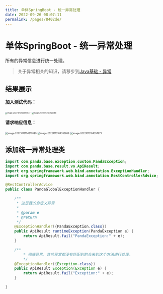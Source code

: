 ```yaml
---
title: 单体SpringBoot - 统一异常处理
date: 2022-09-26 08:07:11
permalink: /pages/8402de/
---
```

# 单体SpringBoot - 统一异常处理

所有的异常信息进行统一处理。

> 关于异常相关的知识，请移步到[Java基础 - 异常](/pages/5efeaf)

## 结果展示

**加入测试代码：**

<img src="https://file.pandacode.cn/blog/202210131039788.png" alt="image-20221013103954677" style="zoom:40%;" /> <img src="https://file.pandacode.cn/blog/202210131041832.png" alt="image-20221013104123788" style="zoom:40%;" /> 

**请求响应信息：**

<img src="https://file.pandacode.cn/blog/202210131043136.png" alt="image-20221013104312090" style="zoom:50%;" /> 

<img src="https://file.pandacode.cn/blog/202210131043940.png" alt="image-20221013104335886" style="zoom:50%;" /> 

<img src="https://file.pandacode.cn/blog/202210131043706.png" alt="image-20221013104357673" style="zoom:50%;" /> 

## 添加统一异常处理类

```java
import com.panda.base.exception.custom.PandaException;
import com.panda.base.result.vo.ApiResult;
import org.springframework.web.bind.annotation.ExceptionHandler;
import org.springframework.web.bind.annotation.RestControllerAdvice;

@RestControllerAdvice
public class PandaGlobalExceptionHandler {

    /**
     * 这是我的自定义异常
     *
     * @param e
     * @return
     */
    @ExceptionHandler({PandaException.class})
    public ApiResult runtimeException(PandaException e) {
        return ApiResult.fail("PandaException:" + e);
    }

  	/**
  		* 兜底异常，其他异常都没有匹配到的会来到这个方法进行处理。
  		*/
    @ExceptionHandler({Exception.class})
    public ApiResult Exception(Exception e) {
        return ApiResult.fail("Exception:" + e);
    }

}
```

